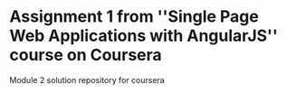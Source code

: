 # Assignment 1 from ''Single Page Web Applications with AngularJS'' course on Coursera
Module 2 solution repository for coursera
